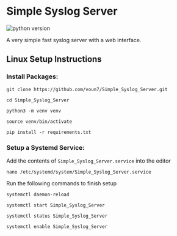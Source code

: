 # Simple Syslog Server

![python version](https://img.shields.io/badge/Python-3.12-blue)

A very simple fast syslog server with a web interface.

## Linux Setup Instructions

### Install Packages:

```
git clone https://github.com/voun7/Simple_Syslog_Server.git
```

```commandline
cd Simple_Syslog_Server
```

```commandline
python3 -m venv venv
```

```commandline
source venv/bin/activate
```

```commandline
pip install -r requirements.txt
```

### Setup a Systemd Service:

Add the contents of `Simple_Syslog_Server.service` into the editor

```commandline
nano /etc/systemd/system/Simple_Syslog_Server.service
```

Run the following commands to finish setup

```commandline
systemctl daemon-reload
```

```commandline
systemctl start Simple_Syslog_Server
```

```commandline
systemctl status Simple_Syslog_Server
```

```commandline
systemctl enable Simple_Syslog_Server
```
